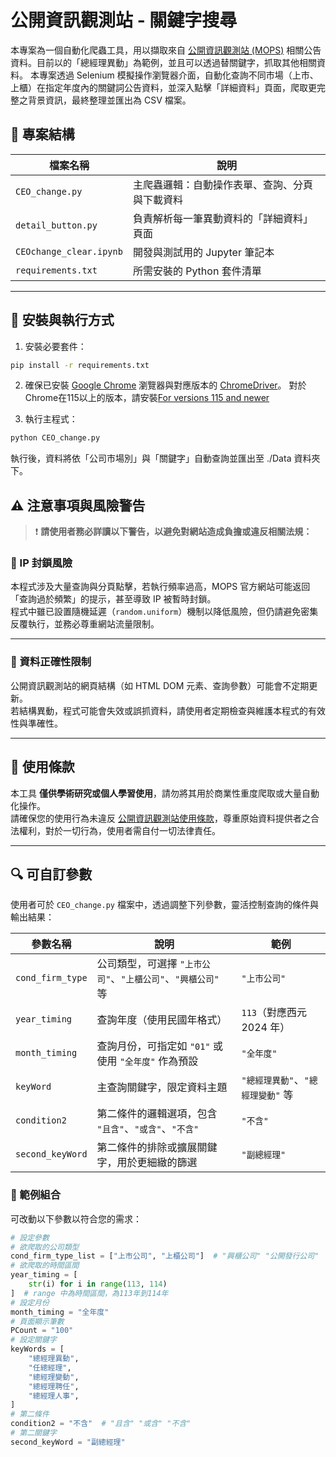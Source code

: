 # 公開資訊觀測站 - 關鍵字搜尋

本專案為一個自動化爬蟲工具，用以擷取來自 [公開資訊觀測站 (MOPS)](https://mops.twse.com.tw/) 相關公告資料。目前以的「總經理異動」為範例，並且可以透過替關鍵字，抓取其他相關資料。
本專案透過 Selenium 模擬操作瀏覽器介面，自動化查詢不同市場（上市、上櫃）在指定年度內的關鍵詞公告資料，並深入點擊「詳細資料」頁面，爬取更完整之背景資訊，最終整理並匯出為 CSV 檔案。

## 📁 專案結構

| 檔案名稱               | 說明                                       |
|------------------------|--------------------------------------------|
| `CEO_change.py`        | 主爬蟲邏輯：自動操作表單、查詢、分頁與下載資料 |
| `detail_button.py`     | 負責解析每一筆異動資料的「詳細資料」頁面     |
| `CEOchange_clear.ipynb`| 開發與測試用的 Jupyter 筆記本               |
| `requirements.txt`     | 所需安裝的 Python 套件清單                  |

---

## 🔧 安裝與執行方式

1. 安裝必要套件：

```bash
pip install -r requirements.txt
```

2. 確保已安裝 [Google Chrome](https://www.google.com/chrome/) 瀏覽器與對應版本的 [ChromeDriver](https://sites.google.com/chromium.org/driver/)。 對於Chrome在115以上的版本，請安裝[For versions 115 and newer](<https://googlechromelabs.github.io/chrome-for-testing/>)

3. 執行主程式：

```bash
python CEO_change.py
```

執行後，資料將依「公司市場別」與「關鍵字」自動查詢並匯出至 ./Data 資料夾下。

## ⚠️ 注意事項與風險警告

> ❗ **請使用者務必詳讀以下警告，以避免對網站造成負擔或違反相關法規：**

### 🚫 IP 封鎖風險

本程式涉及大量查詢與分頁點擊，若執行頻率過高，MOPS 官方網站可能返回「查詢過於頻繁」的提示，甚至導致 IP 被暫時封鎖。  
程式中雖已設置隨機延遲（`random.uniform`）機制以降低風險，但仍請避免密集反覆執行，並務必尊重網站流量限制。

---

### 🧪 資料正確性限制

公開資訊觀測站的網頁結構（如 HTML DOM 元素、查詢參數）可能會不定期更新。  
若結構異動，程式可能會失效或誤抓資料，請使用者定期檢查與維護本程式的有效性與準確性。

---

## 📜 使用條款

本工具 **僅供學術研究或個人學習使用**，請勿將其用於商業性重度爬取或大量自動化操作。  
請確保您的使用行為未違反 [公開資訊觀測站使用條款](https://www.twse.com.tw/zh/products/information/qa.html)，尊重原始資料提供者之合法權利，對於一切行為，使用者需自付一切法律責任。

---

## 🔍 可自訂參數

使用者可於 `CEO_change.py` 檔案中，透過調整下列參數，靈活控制查詢的條件與輸出結果：

| 參數名稱         | 說明                                                         | 範例                          |
|------------------|--------------------------------------------------------------|-------------------------------|
| `cond_firm_type` | 公司類型，可選擇 `"上市公司"`、`"上櫃公司"`、`"興櫃公司"` 等 | `"上市公司"`                  |
| `year_timing`    | 查詢年度（使用民國年格式）                                   | `113`（對應西元 2024 年）  |
| `month_timing`   | 查詢月份，可指定如 `"01"` 或使用 `"全年度"` 作為預設         | `"全年度"`                    |
| `keyWord`        | 主查詢關鍵字，限定資料主題                                   | `"總經理異動"`、`"總經理變動"` 等 |
| `condition2`     | 第二條件的邏輯選項，包含 `"且含"`、`"或含"`、`"不含"`         | `"不含"`                      |
| `second_keyWord` | 第二條件的排除或擴展關鍵字，用於更細緻的篩選                 | `"副總經理"`                  |

### 📌 範例組合

可改動以下參數以符合您的需求：

```python
# 設定參數
# 欲爬取的公司類型
cond_firm_type_list = ["上市公司", "上櫃公司"]  # "興櫃公司" "公開發行公司"
# 欲爬取的時間區間
year_timing = [
    str(i) for i in range(113, 114)
]  # range 中為時間區間，為113年到114年
# 設定月份
month_timing = "全年度"
# 頁面顯示筆數
PCount = "100"
# 設定關鍵字
keyWords = [
    "總經理異動",
    "任總經理",
    "總經理變動",
    "總經理聘任",
    "總經理人事",
]
# 第二條件
condition2 = "不含"  # "且含" "或含" "不含"
# 第二關鍵字
second_keyWord = "副總經理"

```
